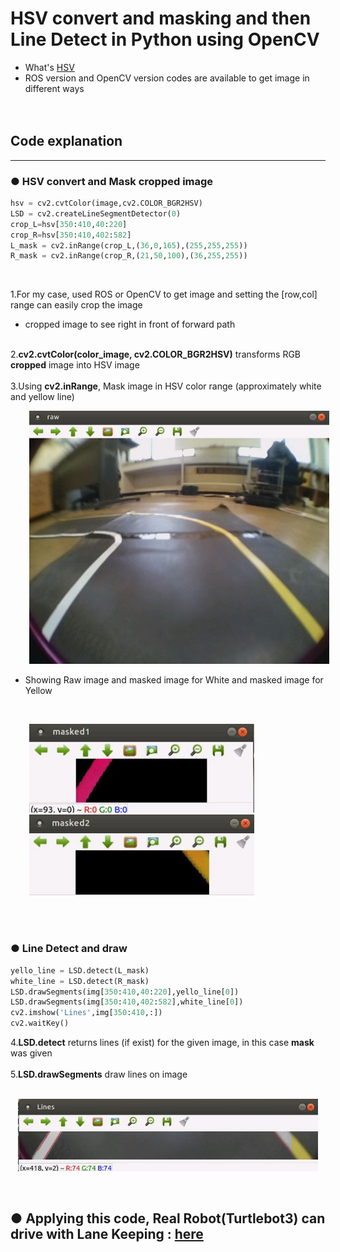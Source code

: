 # HSV convert and masking and then Line Detect in Python using OpenCV
+ What's [HSV](https://en.wikipedia.org/wiki/HSL_and_HSV)
+ ROS version and OpenCV version codes are available to get image in different ways
</br></br><br>

## Code explanation 
***
### ● HSV convert and Mask cropped image
  ~~~python
  hsv = cv2.cvtColor(image,cv2.COLOR_BGR2HSV)
  LSD = cv2.createLineSegmentDetector(0)
  crop_L=hsv[350:410,40:220]
  crop_R=hsv[350:410,402:582]
  L_mask = cv2.inRange(crop_L,(36,0,165),(255,255,255))
  R_mask = cv2.inRange(crop_R,(21,50,100),(36,255,255))
  ~~~
  <br>
  
  1.For my case, used ROS or OpenCV to get image and setting the [row,col] range can easily crop the image <br>
  + cropped image to see right in front of forward path <br><br>
  
  2.**cv2.cvtColor(color_image, cv2.COLOR_BGR2HSV)** transforms RGB **cropped** image into HSV image <br><br>
  3.Using **cv2.inRange**, Mask image in HSV color range (approximately white and yellow line) <br>
  
<p align="center">
<img src="https://github.com/engcang/image-files/blob/master/opencv/py_raw.JPG" width="480" hspace="30"/>
</p>

+ Showing Raw image and masked image for White and masked image for Yellow <br>
<br>

<p align="left">
<img src="https://github.com/engcang/image-files/blob/master/opencv/py_white_mask.JPG" width="360" hspace="30"/>  
<img src="https://github.com/engcang/image-files/blob/master/opencv/py_mask2.JPG" width="360" hspace="30"/>  
</p>

<br><br>
### ● Line Detect and draw
  ~~~python
  yello_line = LSD.detect(L_mask)
  white_line = LSD.detect(R_mask)
  LSD.drawSegments(img[350:410,40:220],yello_line[0])
  LSD.drawSegments(img[350:410,402:582],white_line[0])
  cv2.imshow('Lines',img[350:410,:])
  cv2.waitKey()
  ~~~
 
  4.**LSD.detect** returns lines (if exist) for the given image, in this case **mask** was given<br><br>
  5.**LSD.drawSegments** draw lines on image <br><br>
<p align="center">
<img src="https://github.com/engcang/image-files/blob/master/opencv/py_cropped_lines.JPG" width="480" hspace="0"/>
</p>

<br>

## ● Applying this code, Real Robot(Turtlebot3) can drive with Lane Keeping : [here](https://github.com/engcang/turtlebot3/tree/master/py_LaneKeeping_OpenCV)

<br>
